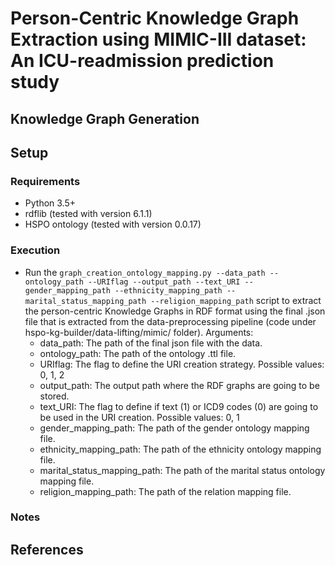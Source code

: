 # Person-Centric Knowledge Graph Extraction using MIMIC-III dataset: An ICU-readmission prediction study 

## Knowledge Graph Generation

## Setup
### Requirements
- Python 3.5+
- rdflib (tested with version 6.1.1)
- HSPO ontology (tested with version 0.0.17)


### Execution 
- Run the ```graph_creation_ontology_mapping.py --data_path --ontology_path --URIflag --output_path --text_URI --gender_mapping_path --ethnicity_mapping_path --marital_status_mapping_path --religion_mapping_path``` script to extract the person-centric Knowledge Graphs in RDF format using the final .json file that is extracted from the data-preprocessing pipeline (code under <it>hspo-kg-builder/data-lifting/mimic/</it> folder). Arguments:
    - data_path: The path of the final json file with the data.
    - ontology_path: The path of the ontology .ttl file.
    - URIflag: The flag to define the URI creation strategy. Possible values: 0, 1, 2
    - output_path: The output path where the RDF graphs are going to be stored.
    - text_URI: The flag to define if text (1) or ICD9 codes (0) are going to be used in the URI creation. Possible values: 0, 1
    - gender_mapping_path: The path of the gender ontology mapping file.
    - ethnicity_mapping_path: The path of the ethnicity ontology mapping file.
    - marital_status_mapping_path: The path of the marital status ontology mapping file.
    - religion_mapping_path: The path of the relation mapping file.

### Notes


## References
```

```